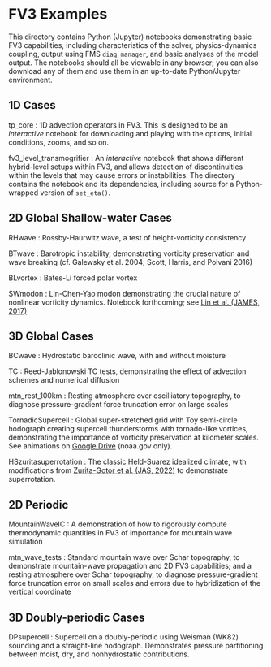 # FV3 Examples

This directory contains Python (Jupyter) notebooks demonstrating basic FV3 capabilities, including characteristics of the solver, physics-dynamics coupling, output using FMS `diag_manager`, and basic analyses of the model output. The notebooks should all be viewable in any browser; you can also download any of them and use them in an up-to-date Python/Jupyter environment.

## 1D Cases
tp_core
: 1D advection operators in FV3. This is designed to be an *interactive* notebook for downloading and playing with the options, initial conditions, zooms, and so on.

fv3_level_transmogrifier
: An *interactive* notebook that shows different hybrid-level setups within FV3, and allows detection of discontinuities within the levels that may cause errors or instabilities. The directory contains the notebook and its dependencies, including source for a Python-wrapped version of `set_eta()`.

## 2D Global Shallow-water Cases
RHwave
: Rossby-Haurwitz wave, a test of height-vorticity consistency

BTwave
: Barotropic instability, demonstrating vorticity preservation and wave breaking (cf. Galewsky et al. 2004; Scott, Harris, and Polvani 2016)

BLvortex
: Bates-Li forced polar vortex

SWmodon
: Lin-Chen-Yao modon demonstrating the crucial nature of nonlinear vorticity dynamics. Notebook forthcoming; see [Lin et al. (JAMES, 2017)](http://dx.doi.org/10.1002/2017MS000965)

## 3D Global Cases

BCwave
: Hydrostatic baroclinic wave, with and without moisture

TC
: Reed-Jablonowski TC tests, demonstrating the effect of advection schemes and numerical diffusion

mtn_rest_100km
: Resting atmosphere over oscilliatory topography, to diagnose pressure-gradient force truncation error on large scales

TornadicSupercell
: Global super-stretched grid with Toy semi-circle hodograph creating supercell thunderstorms with tornado-like vortices, demonstrating the importance of vorticity preservation at kilometer scales. See animations on [Google Drive](https://drive.google.com/drive/folders/1pVNAuKrYKwxVAlCdVa5faIVRBaK2hdVI) (noaa.gov only).

HSzuritasuperrotation
: The classic Held-Suarez idealized climate, with modifications from [Zurita-Gotor et al. (JAS, 2022)](https://journals.ametsoc.org/view/journals/atsc/79/5/JAS-D-21-0269.1.xml) to demonstrate superrotation.

## 2D Periodic

MountainWaveIC
: A demonstration of how to rigorously compute thermodynamic quantities in FV3 of importance for mountain wave simulation

mtn_wave_tests
: Standard mountain wave over Schar topography, to demonstrate mountain-wave propagation and 2D FV3 capabilities; and a resting atmosphere over Schar topography, to diagnose pressure-gradient force truncation error on small scales and errors due to hybridization of the vertical coordinate

## 3D Doubly-periodic Cases

DPsupercell
: Supercell on a doubly-periodic using Weisman (WK82) sounding and a straight-line hodograph. Demonstrates pressure partitioning between moist, dry, and nonhydrostatic contributions.
